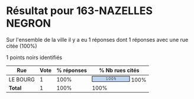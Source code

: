 # Résultat pour 163-NAZELLES NEGRON

Sur l'ensemble de la ville il y a eu 1 réponses dont 1 réponses avec une rue citée (100%)

1 points noirs identifiés

| Rue | Vote | % réponses | % Nb rues cités|
|-----|------|------------|----------------|
| LE BOURG | 1 | 100% | <img src="../../img/bar_100.gif" />&nbsp;100%|
| **Total** | 1 | 100% | 100%|
